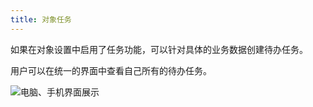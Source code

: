 ```yaml
---
title: 对象任务
---
```



如果在对象设置中启用了任务功能，可以针对具体的业务数据创建待办任务。

用户可以在统一的界面中查看自己所有的待办任务。

![电脑、手机界面展示](/assets/car_object.png)
